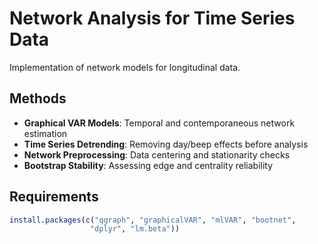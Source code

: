 # Network Analysis for Time Series Data

Implementation of network models for longitudinal data.

## Methods

- **Graphical VAR Models**: Temporal and contemporaneous network estimation
- **Time Series Detrending**: Removing day/beep effects before analysis
- **Network Preprocessing**: Data centering and stationarity checks
- **Bootstrap Stability**: Assessing edge and centrality reliability

## Requirements

```r
install.packages(c("qgraph", "graphicalVAR", "mlVAR", "bootnet", 
                  "dplyr", "lm.beta"))
